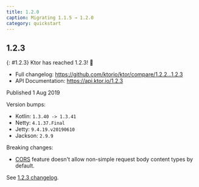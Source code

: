 ```yaml
---
title: 1.2.0
caption: Migrating 1.1.5 → 1.2.0
category: quickstart
---
```


## 1.2.3
{: #1.2.3}
Ktor has reached 1.2.3! 🎉

* Full changelog: <https://github.com/ktorio/ktor/compare/1.2.2...1.2.3>
* API Documentation: <https://api.ktor.io/1.2.3>

Published 1 Aug 2019

Version bumps:
* Kotlin: `1.3.40 -> 1.3.41`
* Netty: `4.1.37.Final`
* Jetty: `9.4.19.v20190610`
* Jackson: `2.9.9`

Breaking changes:
* [CORS](/servers/features/cors.html) feature doesn't allow non-simple request body content types by default.

See [1.2.3 changelog](https://github.com/ktorio/ktor/blob/1.2.3/CHANGELOG.md).

